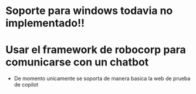 # Soporte para windows todavia no implementado!!
# Usar el framework de robocorp para comunicarse con un chatbot

* De momento unicamente se soporta de manera basica la web de prueba de copilot